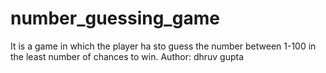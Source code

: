 # number_guessing_game

It is a game in which the player ha sto guess the number between 1-100 in the least number of chances to win.
Author: dhruv gupta
